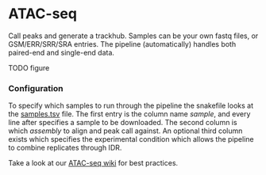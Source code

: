 # ATAC-seq
Call peaks and generate a trackhub. Samples can be your own fastq files, or GSM/ERR/SRR/SRA entries. The pipeline (automatically) handles both paired-end and single-end data.

TODO figure

### Configuration
To specify which samples to run through the pipeline the snakefile looks at the [samples.tsv](https://github.com/vanheeringen-lab/snakemake-workflows/blob/master/workflows/atac_seq/samples.tsv) file. The first entry is the column name *sample*, and every line after specifies a sample to be downloaded. The second column is which *assembly* to align and peak call against. An optional third column exists which specifies the experimental condition which allows the pipeline to combine replicates through IDR.

Take a look at our [ATAC-seq wiki](https://github.com/vanheeringen-lab/snakemake-workflows/wiki/4.-ATAC-seq) for best practices.

